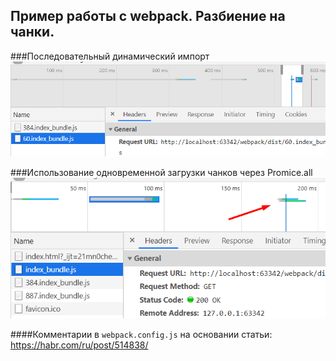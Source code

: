 ## Пример работы с webpack. Разбиение на чанки.

###Последовательный динамический импорт
![img.png](img.png)

###Использование одновременной загрузки чанков через Promice.all
![img_1.png](img_1.png)

####Комментарии в `webpack.config.js` на основании статьи: https://habr.com/ru/post/514838/
